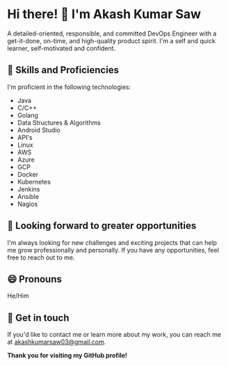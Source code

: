 # Hi there! 👋 I'm Akash Kumar Saw
A detailed-oriented, responsible, and committed DevOps Engineer with a get-it-done, on-time, and high-quality product spirit. I'm a self and quick learner, self-motivated and confident.

## 🔭 Skills and Proficiencies
I'm proficient in the following technologies:
- Java
- C/C++
- Golang
- Data Structures & Algorithms
- Android Studio
- API's
- Linux
- AWS
- Azure
- GCP
- Docker
- Kubernetes
- Jenkins
- Ansible
- Nagios

## 🤔 Looking forward to greater opportunities
I'm always looking for new challenges and exciting projects that can help me grow professionally and personally. If you have any opportunities, feel free to reach out to me.

## 😄 Pronouns
He/Him

## 💬 Get in touch
If you'd like to contact me or learn more about my work, you can reach me at akashkumarsaw03@gmail.com.

**Thank you for visiting my GitHub profile!**
